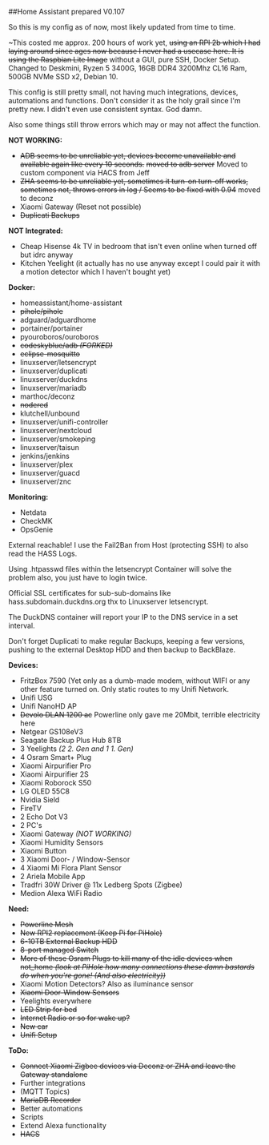 ##Home Assistant prepared V0.107

So this is my config as of now, most likely updated from time to time.

~This costed me approx. 200 hours of work yet, ~~using an RPI 2b which I had laying around since ages now because I never had a usecase here.
It is using the Raspbian Lite Image~~ without a GUI, pure SSH, Docker Setup.
Changed to Deskmini, Ryzen 5 3400G, 16GB DDR4 3200Mhz CL16 Ram, 500GB NVMe SSD x2, Debian 10.

This config is still pretty small, not having much integrations, devices, automations and functions. Don't consider it as the holy grail since I'm pretty new. 
I didn't even use consistent syntax. God damn. 

Also some things still throw errors which may or may not affect the function.

**NOT WORKING:**
  - ~~ADB seems to be unreliable yet, devices become unavailable and available again like every 10 seconds.~~ ~~moved to adb server~~ Moved to custom component via HACS from Jeff
  - ~~ZHA seems to be unreliable yet, sometimes it turn-on turn-off works, sometimes not, throws errors in log / Seems to be fixed with 0.94~~ moved to deconz
  - Xiaomi Gateway (Reset not possible)
  - ~~Duplicati Backups~~

**NOT Integrated:**
  - Cheap Hisense 4k TV in bedroom that isn't even online when turned off but idrc anyway
  - Kitchen Yeelight (it actually has no use anyway except I could pair it with a motion detector which I haven't bought yet)

**Docker:**
  - homeassistant/home-assistant
  - ~~pihole/pihole~~
  - adguard/adguardhome
  - portainer/portainer
  - pyouroboros/ouroboros
  - ~~codeskyblue/adb *(FORKED)*~~
  - ~~eclipse-mosquitto~~
  - linuxserver/letsencrypt
  - linuxserver/duplicati
  - linuxserver/duckdns
  - linuxserver/mariadb
  - marthoc/deconz
  - ~~nodered~~
  - klutchell/unbound
  - linuxserver/unifi-controller
  - linuxserver/nextcloud
  - linuxserver/smokeping
  - linuxserver/taisun
  - jenkins/jenkins
  - linuxserver/plex
  - linuxserver/guacd
  - linuxserver/znc


**Monitoring:**
  - Netdata
  - CheckMK
  - OpsGenie

External reachable! I use the Fail2Ban from Host (protecting SSH) to also read the HASS Logs. 

Using .htpasswd files within the letsencrypt Container will solve the problem also, you just have to login twice.

Official SSL certificates for sub-sub-domains like hass.subdomain.duckdns.org thx to Linuxserver letsencrypt.

The DuckDNS container will report your IP to the DNS service in a set interval.

Don't forget Duplicati to make regular Backups, keeping a few versions, pushing to the external Desktop HDD and then backup to BackBlaze.

**Devices:**
  - FritzBox 7590 (Yet only as a dumb-made modem, without WIFI or any other feature turned on. Only static routes to my Unifi Network.
  - Unifi USG
  - Unifi NanoHD AP
  - ~~Devolo DLAN 1200 ac~~ Powerline only gave me 20Mbit, terrible electricity here
  - Netgear GS108eV3
  - Seagate Backup Plus Hub 8TB
  - 3 Yeelights *(2 2. Gen and 1 1. Gen)*
  - 4 Osram Smart+ Plug
  - Xiaomi Airpurifier Pro
  - Xiaomi Airpurifier 2S
  - Xiaomi Roborock S50
  - LG OLED 55C8
  - Nvidia Sield
  - FireTV
  - 2 Echo Dot V3
  - 2 PC's
  - Xiaomi Gateway *(NOT WORKING)*
  - Xiaomi Humidity Sensors
  - Xiaomi Button
  - 3 Xiaomi Door- / Window-Sensor
  - 4 Xiaomi Mi Flora Plant Sensor
  - 2 Ariela Mobile App
  - Tradfri 30W Driver @ 11x Ledberg Spots (Zigbee)
  - Medion Alexa WiFi Radio

**Need:**
  - ~~Powerline Mesh~~
  - ~~New RPI2 replacement (Keep Pi for PiHole)~~
  - ~~6-10TB External Backup HDD~~
  - ~~8-port managed Switch~~
  - ~~More of these Osram Plugs to kill many of the idle devices when not_home *(look at PiHole how many connections these damn bastards do when you're gone! (And also electricity))*~~
  - Xiaomi Motion Detectors? Also as iluminance sensor
  - ~~Xiaomi Door-Window Sensors~~
  - Yeelights everywhere
  - ~~LED Strip for bed~~
  - ~~Internet Radio or so for wake up?~~
  - ~~New car~~
  - ~~Unifi Setup~~

**ToDo:**
  - ~~Connect Xiaomi Zigbee devices via Deconz or ZHA and leave the Gateway standalone~~
  - Further integrations
  - (MQTT Topics)
  - ~~MariaDB Recorder~~
  - Better automations
  - Scripts
  - Extend Alexa functionality
  - ~~HACS~~


